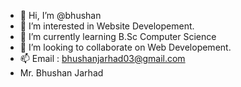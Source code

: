- 👋 Hi, I’m @bhushan
- 👀 I’m interested in Website Developement.
- 🌱 I’m currently learning B.Sc Computer Science
- 💞️ I’m looking to collaborate on Web Developement. 
- 📫 Email : bhushanjarhad03@gmail.com
- Mr. Bhushan Jarhad
  

<!---
Bhushan-2712 / Bhushan_2712 is a ✨ special ✨ repository because its `README.md` (this file) appears on your GitHub profile.
You can click the Preview link to take a look at your changes.
--->
